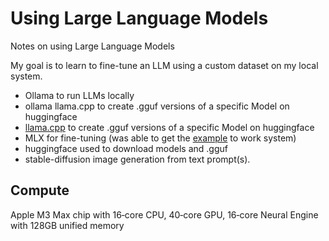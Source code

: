 # Using Large Language Models
Notes on using Large Language Models

My goal is to learn to fine-tune an LLM using a custom dataset on my local system.

- Ollama to run LLMs locally
- ollama llama.cpp to create .gguf versions of a specific Model on huggingface
- [llama.cpp](https://github.com/ggerganov/llama.cpp) to create .gguf versions of a specific Model on huggingface
- MLX for fine-tuning (was able to get the [example](https://github.com/ml-explore/mlx-examples/tree/main/lora) to work system)
- huggingface used to download models and .gguf
- stable-diffusion image generation from text prompt(s).

## Compute

Apple M3 Max chip with 16‑core CPU, 40‑core GPU, 16‑core Neural Engine with 128GB unified memory


